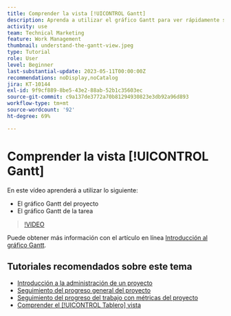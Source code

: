 ```yaml
---
title: Comprender la vista [!UICONTROL Gantt]
description: Aprenda a utilizar el gráfico Gantt para ver rápidamente sus tareas y proyectos desde un nivel alto con una cantidad de detalles sorprendentes.
activity: use
team: Technical Marketing
feature: Work Management
thumbnail: understand-the-gantt-view.jpeg
type: Tutorial
role: User
level: Beginner
last-substantial-update: 2023-05-11T00:00:00Z
recommendations: noDisplay,noCatalog
jira: KT-10144
exl-id: 9f9cf889-8be5-43e2-88ab-52b1c35603ec
source-git-commit: c9a137de3772a70b81294930823e3db92a96d893
workflow-type: tm+mt
source-wordcount: '92'
ht-degree: 69%

---
```


# Comprender la vista [!UICONTROL Gantt]

En este vídeo aprenderá a utilizar lo siguiente:

* El gráfico Gantt del proyecto
* El gráfico Gantt de la tarea

>[!VIDEO](https://video.tv.adobe.com/v/3419304/?quality=12&learn=on)

Puede obtener más información con el artículo en línea [Introducción al gráfico Gantt](https://experienceleague.adobe.com/docs/workfront/using/manage-work/the-gantt-chart/gantt-chart-overview/get-started-with-gantt.html?lang=es).

## Tutoriales recomendados sobre este tema

* [Introducción a la administración de un proyecto](https://experienceleague.adobe.com/en/docs/workfront-learn/tutorials-workfront/manage-work/projects/getting-started-manage-a-project.md)
* [Seguimiento del progreso general del proyecto](https://experienceleague.adobe.com/en/docs/workfront-learn/tutorials-workfront/manage-work/projects/track-overall-project-progress.md)
* [Seguimiento del progreso del trabajo con métricas del proyecto](https://experienceleague.adobe.com/en/docs/workfront-learn/tutorials-workfront/manage-work/projects/track-work-progress-with-project-metrics.md)
* [Comprender el [!UICONTROL Tablero] vista](https://experienceleague.adobe.com/en/docs/workfront-learn/tutorials-workfront/manage-work/projects/understand-the-board-view.md)
